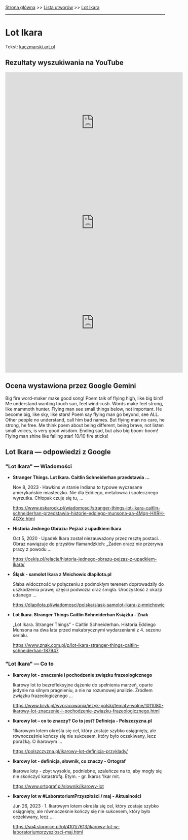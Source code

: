 [Strona główna](../index.md) >> [Lista utworów](../list.md) >> [Lot Ikara](267.md)

---

# Lot Ikara

Tekst: [kaczmarski.art.pl](https://www.kaczmarski.art.pl/tworczosc/wiersze/lot-ikara/)

## Rezultaty wyszukiwania na YouTube

<iframe width="560" height="315" src="https://www.youtube.com/embed/p6DThUwgpBI?si=IdontcarewhotheIRSsendsImnotpayingtaxes" title="YouTube video player" frameborder="0" allow="accelerometer; autoplay; clipboard-write; encrypted-media; gyroscope; picture-in-picture; web-share" referrerpolicy="strict-origin-when-cross-origin" allowfullscreen></iframe>

<iframe width="560" height="315" src="https://www.youtube.com/embed/bxK6PL6L3pA?si=IdontcarewhotheIRSsendsImnotpayingtaxes" title="YouTube video player" frameborder="0" allow="accelerometer; autoplay; clipboard-write; encrypted-media; gyroscope; picture-in-picture; web-share" referrerpolicy="strict-origin-when-cross-origin" allowfullscreen></iframe>

<iframe width="560" height="315" src="https://www.youtube.com/embed/ysVDW-WTXR4?si=IdontcarewhotheIRSsendsImnotpayingtaxes" title="YouTube video player" frameborder="0" allow="accelerometer; autoplay; clipboard-write; encrypted-media; gyroscope; picture-in-picture; web-share" referrerpolicy="strict-origin-when-cross-origin" allowfullscreen></iframe>

## Ocena wystawiona przez Google Gemini

Big fire word-maker make good song! Poem talk of flying high, like big bird! Me understand wanting touch sun, feel wind-rush. Words make feel strong, like mammoth hunter. Flying man see small things below, not important. He become big, like sky, like stars! Poem say flying man go beyond, see ALL. Other people no understand, call him bad names. But flying man no care, he strong, he free. Me think poem about being different, being brave, not listen small voices, is very good wisdom. Ending sad, but also big boom-boom! Flying man shine like falling star! 10/10 fire sticks!


## Lot Ikara — odpowiedzi z Google

### "Lot Ikara" — Wiadomości

- **Stranger Things. Lot Ikara. Caitlin Schneiderhan przedstawia ...**

    Nov 8, 2023  ·  Hawkins w stanie Indiana to typowe wyczesane amerykańskie miasteczko. Nie dla Eddiego, metalowca i społecznego wyrzutka. Chłopak czuje się tu, ... 

   <https://www.eskarock.pl/wiadomosci/stranger-things-lot-ikara-caitlin-schneiderhan-przedstawia-historie-eddiego-munsona-aa-4Mqn-HXRH-4GXe.html>
- **Historia Jednego Obrazu: Pejzaż z upadkiem Ikara**

    Oct 5, 2020  ·  Upadek Ikara został niezauważony przez resztę postaci. . Obraz nawiązuje do przysłów flamandzkich: „Żaden oracz nie przerywa pracy z powodu ... 

   <https://cekis.pl/relacje/historia-jednego-obrazu-pejzaz-z-upadkiem-ikara/>
- **Śląsk - samolot Ikara z Mnichowic  dlapilota.pl**

    Słaba widoczność w połączeniu z podmokłym terenem doprowadziły do uszkodzenia prawej części podwozia oraz śmigła. Uroczystość z okazji udanego ... 

   <https://dlapilota.pl/wiadomosci/polska/slask-samolot-ikara-z-mnichowic>
- **Lot Ikara. Stranger Things  Caitlin Schneiderhan Książka - Znak**

    „Lot Ikara. Stranger Things” - Caitlin Schneiderhan. Historia Eddiego Munsona na dwa lata przed makabrycznymi wydarzeniami z 4. sezonu serialu. 

   <https://www.znak.com.pl/p/lot-ikara-stranger-things-caitlin-schneiderhan-187947>

### "Lot Ikara" — Co to

- **Ikarowy lot - znaczenie i pochodzenie związku frazeologicznego**

    Ikarowy lot to bezrefleksyjne dążenie do spełnienia marzeń, oparte jedynie na silnym pragnieniu, a nie na rozumowej analizie. Źródłem związku frazeologicznego ... 

   <https://www.bryk.pl/wypracowania/jezyk-polski/tematy-wolne/1011080-ikarowy-lot-znaczenie-i-pochodzenie-zwiazku-frazeologicznego.html>
- **Ikarowy lot – co to znaczy? Co to jest? Definicja - Polszczyzna.pl**

    1Ikarowym lotem określa się cel, który zostaje szybko osiągnięty, ale równocześnie kończy się nie sukcesem, który było oczekiwany, lecz porażką. O ikarowym ... 

   <https://polszczyzna.pl/ikarowy-lot-definicja-przyklady/>
- **Ikarowy lot - definicja, słownik, co znaczy - Ortograf**

    ikarowe loty - zbyt wysokie, podniebne, szaleńcze na to, aby mogły się nie skończyć katastrofą. Etym. - gr. Íkaros 'Ikar mit. 

   <https://www.ortograf.pl/slownik/ikarowy-lot>
- **Ikarowy lot w #LaboratoriumPrzyszłości / maj - Aktualności**

    Jun 26, 2023  ·  1. Ikarowym lotem określa się cel, który zostaje szybko osiągnięty, ale równocześnie kończy się nie sukcesem, który było oczekiwany, lecz ... 

   <https://sp4.slopnice.pl/pl/4101/7613/ikarowy-lot-w-laboratoriumprzyszlosci-maj.html>

